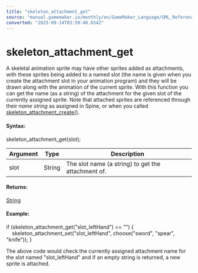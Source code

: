 ```yaml
---
title: "skeleton_attachment_get"
source: "manual.gamemaker.io/monthly/en/GameMaker_Language/GML_Reference/Asset_Management/Sprites/Skeletal_Animation/Attachments/skeleton_attachment_get.htm"
converted: "2025-09-14T03:59:40.654Z"
---
```


# skeleton\_attachment\_get

A skeletal animation sprite may have other sprites added as attachments, with these sprites being added to a named slot (the name is given when you create the attachment slot in your animation program) and they will be drawn along with the animation of the current sprite. With this function you can get the name (as a string) of the attachment for the given slot of the currently assigned sprite. Note that attached sprites are referenced through their _name string_ as assigned in Spine, or when you called [skeleton\_attachment\_create()](skeleton_attachment_create.md).

#### Syntax:

skeleton\_attachment\_get(slot);

| Argument | Type | Description |
| --- | --- | --- |
| slot | String | The slot name (a string) to get the attachment of. |

#### Returns:

[String](../../../../../../../../../GameMaker_Language/GML_Overview/Data_Types.md)

#### Example:

if (skeleton\_attachment\_get("slot\_leftHand") == "")
{
    skeleton\_attachment\_set("slot\_leftHand", choose("sword", "spear", "knife"));
}

The above code would check the currently assigned attachment name for the slot named "slot\_leftHand" and if an empty string is returned, a new sprite is attached.